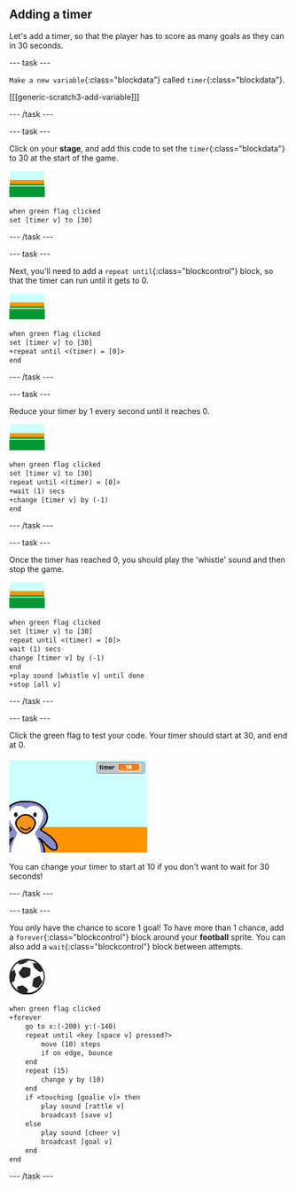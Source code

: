 ## Adding a timer

Let's add a timer, so that the player has to score as many goals as they can in 30 seconds.

--- task ---

`Make a new variable`{:class="blockdata"} called `timer`{:class="blockdata"}.

[[[generic-scratch3-add-variable]]]

--- /task ---

--- task ---

Click on your __stage__, and add this code to set the `timer`{:class="blockdata"} to 30 at the start of the game.

![stage sprite](images/stage-sprite.png)

```blocks
when green flag clicked
set [timer v] to [30]
```

--- /task ---

--- task ---

Next, you'll need to add a `repeat until`{:class="blockcontrol"} block, so that the timer can run until it gets to 0.

![stage sprite](images/stage-sprite.png)

```blocks
when green flag clicked
set [timer v] to [30]
+repeat until <(timer) = [0]>
end
```

--- /task ---

--- task ---

Reduce your timer by 1 every second until it reaches 0.

![stage sprite](images/stage-sprite.png)

```blocks
when green flag clicked
set [timer v] to [30]
repeat until <(timer) = [0]>
+wait (1) secs
+change [timer v] by (-1)
end
```

--- /task ---

--- task ---

Once the timer has reached 0, you should play the 'whistle' sound and then stop the game.

![stage sprite](images/stage-sprite.png)

```blocks
when green flag clicked
set [timer v] to [30]
repeat until <(timer) = [0]>
wait (1) secs
change [timer v] by (-1)
end
+play sound [whistle v] until done
+stop [all v]
```

--- /task ---

--- task ---

Click the green flag to test your code. Your timer should start at 30, and end at 0.

![screenshot](images/goalie-timer-test.png)

You can change your timer to start at 10 if you don't want to wait for 30 seconds!

--- /task ---

--- task ---

You only have the chance to score 1 goal! To have more than 1 chance, add a `forever`{:class="blockcontrol"} block around your __football__ sprite. You can also add a `wait`{:class="blockcontrol"} block between attempts.

![football sprite](images/football-sprite.png)

```blocks
when green flag clicked
+forever
	go to x:(-200) y:(-140)
	repeat until <key [space v] pressed?>
		move (10) steps
		if on edge, bounce
	end
	repeat (15)
		change y by (10)
	end
	if <touching [goalie v]> then
		play sound [rattle v]
		broadcast [save v]
	else
		play sound [cheer v]
		broadcast [goal v]
	end
end
```

--- /task ---


